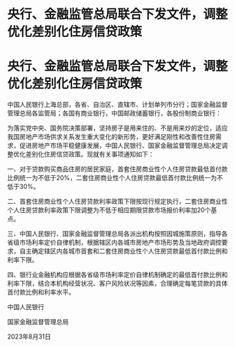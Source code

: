 # 央行、金融监管总局联合下发文件，调整优化差别化住房信贷政策

# 央行、金融监管总局联合下发文件，调整优化差别化住房信贷政策

中国人民银行上海总部，各省、自治区、直辖市、计划单列市分行；国家金融监督管理总局各监管局；各国有商业银行，中国邮政储蓄银行，各股份制商业银行：

为落实党中央、国务院决策部署，坚持房子是用来住的、不是用来炒的定位，适应我国房地产市场供求关系发生重大变化的新形势，更好满足刚性和改善性住房需求，促进房地产市场平稳健康发展，中国人民银行、国家金融监督管理总局决定调整优化差别化住房信贷政策。现就有关事项通知如下：

一、对于贷款购买商品住房的居民家庭，首套住房商业性个人住房贷款最低首付款比例统一为不低于20%，二套住房商业性个人住房贷款最低首付款比例统一为不低于30%。

二、首套住房商业性个人住房贷款利率政策下限按现行规定执行，二套住房商业性个人住房贷款利率政策下限调整为不低于相应期限贷款市场报价利率加20个基点。

三、中国人民银行、国家金融监督管理总局各派出机构按照因城施策原则，指导各省级市场利率定价自律机制，根据辖区内各城市房地产市场形势及当地政府调控要求，自主确定辖区内各城市首套和二套住房商业性个人住房贷款最低首付款比例和利率下限。

四、银行业金融机构应根据各省级市场利率定价自律机制确定的最低首付款比例和利率下限，结合本机构经营状况、客户风险状况等因素，合理确定每笔贷款的具体首付款比例和利率水平。

中国人民银行

国家金融监督管理总局

2023年8月31日

